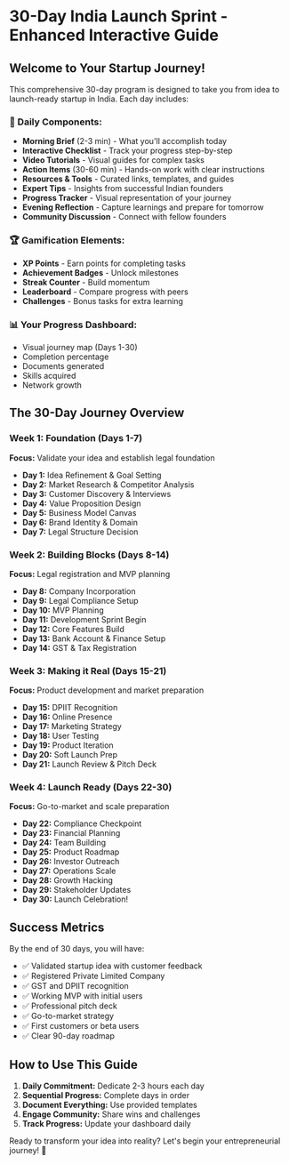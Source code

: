 # 30-Day India Launch Sprint - Enhanced Interactive Guide

## Welcome to Your Startup Journey!

This comprehensive 30-day program is designed to take you from idea to launch-ready startup in India. Each day includes:

### 🎯 Daily Components:
- **Morning Brief** (2-3 min) - What you'll accomplish today
- **Interactive Checklist** - Track your progress step-by-step
- **Video Tutorials** - Visual guides for complex tasks
- **Action Items** (30-60 min) - Hands-on work with clear instructions
- **Resources & Tools** - Curated links, templates, and guides
- **Expert Tips** - Insights from successful Indian founders
- **Progress Tracker** - Visual representation of your journey
- **Evening Reflection** - Capture learnings and prepare for tomorrow
- **Community Discussion** - Connect with fellow founders

### 🏆 Gamification Elements:
- **XP Points** - Earn points for completing tasks
- **Achievement Badges** - Unlock milestones
- **Streak Counter** - Build momentum
- **Leaderboard** - Compare progress with peers
- **Challenges** - Bonus tasks for extra learning

### 📊 Your Progress Dashboard:
- Visual journey map (Days 1-30)
- Completion percentage
- Documents generated
- Skills acquired
- Network growth

## The 30-Day Journey Overview

### Week 1: Foundation (Days 1-7)
**Focus:** Validate your idea and establish legal foundation

- **Day 1:** Idea Refinement & Goal Setting
- **Day 2:** Market Research & Competitor Analysis
- **Day 3:** Customer Discovery & Interviews
- **Day 4:** Value Proposition Design
- **Day 5:** Business Model Canvas
- **Day 6:** Brand Identity & Domain
- **Day 7:** Legal Structure Decision

### Week 2: Building Blocks (Days 8-14)
**Focus:** Legal registration and MVP planning

- **Day 8:** Company Incorporation
- **Day 9:** Legal Compliance Setup
- **Day 10:** MVP Planning
- **Day 11:** Development Sprint Begin
- **Day 12:** Core Features Build
- **Day 13:** Bank Account & Finance Setup
- **Day 14:** GST & Tax Registration

### Week 3: Making it Real (Days 15-21)
**Focus:** Product development and market preparation

- **Day 15:** DPIIT Recognition
- **Day 16:** Online Presence
- **Day 17:** Marketing Strategy
- **Day 18:** User Testing
- **Day 19:** Product Iteration
- **Day 20:** Soft Launch Prep
- **Day 21:** Launch Review & Pitch Deck

### Week 4: Launch Ready (Days 22-30)
**Focus:** Go-to-market and scale preparation

- **Day 22:** Compliance Checkpoint
- **Day 23:** Financial Planning
- **Day 24:** Team Building
- **Day 25:** Product Roadmap
- **Day 26:** Investor Outreach
- **Day 27:** Operations Scale
- **Day 28:** Growth Hacking
- **Day 29:** Stakeholder Updates
- **Day 30:** Launch Celebration!

## Success Metrics
By the end of 30 days, you will have:
- ✅ Validated startup idea with customer feedback
- ✅ Registered Private Limited Company
- ✅ GST and DPIIT recognition
- ✅ Working MVP with initial users
- ✅ Professional pitch deck
- ✅ Go-to-market strategy
- ✅ First customers or beta users
- ✅ Clear 90-day roadmap

## How to Use This Guide

1. **Daily Commitment:** Dedicate 2-3 hours each day
2. **Sequential Progress:** Complete days in order
3. **Document Everything:** Use provided templates
4. **Engage Community:** Share wins and challenges
5. **Track Progress:** Update your dashboard daily

Ready to transform your idea into reality? Let's begin your entrepreneurial journey! 🚀
